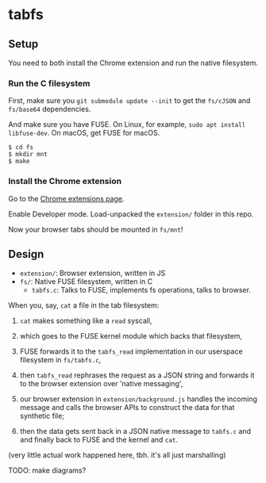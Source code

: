 # tabfs

## Setup

You need to both install the Chrome extension and run the native
filesystem.

### Run the C filesystem

First, make sure you `git submodule update --init` to get the
`fs/cJSON` and `fs/base64` dependencies.

And make sure you have FUSE. On Linux, for example, `sudo apt install
libfuse-dev`. On macOS, get FUSE for macOS.

```
$ cd fs
$ mkdir mnt
$ make
```

### Install the Chrome extension

Go to the [Chrome extensions page](chrome://extensions).

Enable Developer mode. Load-unpacked the `extension/` folder in this repo.

Now your browser tabs should be mounted in `fs/mnt`!

## Design

- `extension/`: Browser extension, written in JS
- `fs/`: Native FUSE filesystem, written in C
  - `tabfs.c`: Talks to FUSE, implements fs operations, talks to browser.

When you, say, `cat` a file in the tab filesystem:

1. `cat` makes something like a `read` syscall,

2. which goes to the FUSE kernel module which backs that filesystem,

3. FUSE forwards it to the `tabfs_read` implementation in our
   userspace filesystem in `fs/tabfs.c`,

4. then `tabfs_read` rephrases the request as a JSON string and
   forwards it to the browser extension over 'native messaging',

6. our browser extension in `extension/background.js` handles the
   incoming message and calls the browser APIs to construct the data
   for that synthetic file;

7. then the data gets sent back in a JSON native message to `tabfs.c`
   and and finally back to FUSE and the kernel and `cat`.

(very little actual work happened here, tbh. it's all just
marshalling)

TODO: make diagrams?
